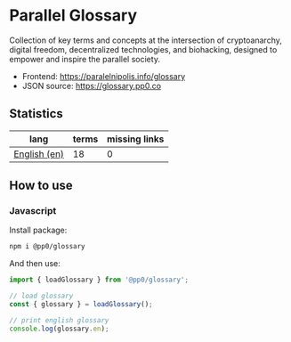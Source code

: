 # Parallel Glossary

Collection of key terms and concepts at the intersection of cryptoanarchy, digital freedom, decentralized technologies, and biohacking, designed to empower and inspire the parallel society.

- Frontend: https://paralelnipolis.info/glossary
- JSON source: https://glossary.pp0.co

## Statistics

<!--stats-->
| lang | terms | missing links |
| --- | --- | --- |
| [English (en)](./src/en) | 18 | 0 |
<!--/stats-->

## How to use

### Javascript

Install package:
```bash
npm i @pp0/glossary
```

And then use:
```js
import { loadGlossary } from '@pp0/glossary';

// load glossary
const { glossary } = loadGlossary();

// print english glossary
console.log(glossary.en);
```
